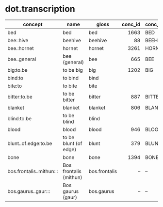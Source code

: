 # dot.transcription

| concept                  | name                   | gloss         | conc_id | conc_name |
|--------------------------|------------------------|---------------|--------:|-----------|
| bed                      | bed                    | bed           | 1663    | BED       |
| bee::hive                | beehive                | beehive       | 88      | BEEHIVE   |
| bee.:hornet              | hornet                 | hornet        | 3261    | HORNET    |
| bee..general             | bee (general)          | bee           | 665     | BEE       |
| big:to.be                | to be big              | big           | 1202    | BIG       |
| bind:to                  | to bind                | bind          |         |           |
| bite:to                  | to bite                | bite          |         |           |
| bitter:to.be             | to be bitter           | bitter        | 887     | BITTER    |
| blanket                  | blanket                | blanket       | 806     | BLANKET   |
| blind:to.be              | to be blind            | blind         |         |           |
| blood                    | blood                  | blood         | 946     | BLOOD     |
| blunt..of.edge:to.be     | to be blunt (of edge)  | blunt         | 379     | BLUNT     |
| bone                     | bone                   | bone          | 1394    | BONE      |
| bos.frontalis..mithun::: | Bos frontalis (mithun) | bos.frontalis | –       | –         |
| bos.gaurus..gaur:::      | Bos gaurus (gaur)      | bos.gaurus    | –       | –         |